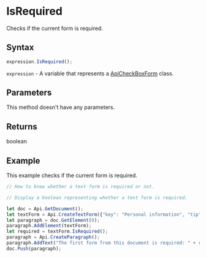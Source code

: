 # IsRequired

Checks if the current form is required.

## Syntax

```javascript
expression.IsRequired();
```

`expression` - A variable that represents a [ApiCheckBoxForm](../ApiCheckBoxForm.md) class.

## Parameters

This method doesn't have any parameters.

## Returns

boolean

## Example

This example checks if the current form is required.

```javascript editor-pdf
// How to know whether a text form is required or not.

// Display a boolean representing whether a text form is required.

let doc = Api.GetDocument();
let textForm = Api.CreateTextForm({"key": "Personal information", "tip": "Enter your first name", "required": true, "placeholder": "First name", "comb": true, "maxCharacters": 10, "cellWidth": 3, "multiLine": false, "autoFit": false});
let paragraph = doc.GetElement(0);
paragraph.AddElement(textForm);
let required = textForm.IsRequired();
paragraph = Api.CreateParagraph();
paragraph.AddText("The first form from this document is required: " + required);
doc.Push(paragraph);
```
